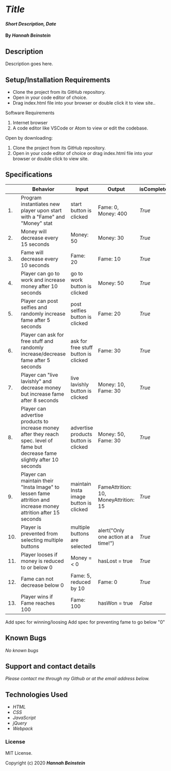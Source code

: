 # _Title_

#### _Short Description, Date_

#### By _**Hannah Beinstein**_

## Description

Description goes here.

## Setup/Installation Requirements

* Clone the project from its GitHub repository.
* Open in your code editor of choice.
* Drag index.html file into your browser or double click it to view site..

Software Requirements
1. Internet browser
2. A code editor like VSCode or Atom to view or edit the codebase.

Open by downloading:
1. Clone the project from its GitHub repository.
2. Open in your code editor of choice or drag index.html file into your browser or double click to view site.

## Specifications

| |Behavior| Input| Output| isComplete|
|---|----|----|----|----|
|1.| Program instantiates new player upon start with a "Fame" and "Money" stat | start button is clicked | Fame: 0, Money: 400 | _True_|
|2.| Money will decrease every 15 seconds | Money: 50 | Money: 30 |  _True_|
|3.| Fame will decrease every 10 seconds | Fame: 20 | Fame: 10 | _True_|
|4.| Player can go to work and increase money after 10 seconds| go to work button is clicked | Money: 50 | _True_|
|5.| Player can post selfies and randomly increase fame after 5 seconds | post selfies button is clicked | Fame: 20 | _True_|
|6.| Player can ask for free stuff and randomly increase/decrease fame after 5 seconds | ask for free stuff button is clicked | Fame: 30 | _True_|
|7.| Player can "live lavishly" and decrease money but increase fame after 8 seconds | live lavishly button is clicked | Money: 10, Fame: 30 | _True_|
|8.| Player can advertise products to increase money after they reach spec. level of fame but decrease fame slightly after 10 seconds | advertise products button is clicked | Money: 50, Fame: 30 | _True_|
|9.| Player can maintain their "Insta Image" to lessen fame attrition and increase money attrition after 15 seconds | maintain Insta image button is clicked | FameAttrition: 10, MoneyAttrition: 15 | _True_|
|10.| Player is prevented from selecting multiple buttons | multiple buttons are selected | alert("Only one action at a time!")| _True_|
|11.| Player looses if money is reduced to or below 0 | Money =< 0 | hasLost = true | _True_|
|12.| Fame can not decrease below 0 | Fame: 5, reduced by 10 | Fame: 0 | _True_ |
|13.| Player wins if Fame reaches 100| Fame: 100| hasWon = true| _False_|

Add spec for winning/loosing
Add spec for preventing fame to go below "0"


## Known Bugs

_No known bugs_

## Support and contact details

_Please contact me through my Github or at the email address below._

## Technologies Used

* _HTML_
* _CSS_
* _JavaScript_
* _jQuery_
* _Webpack_

### License

MIT License.

Copyright (c) 2020 **_Hannah Beinstein_**
